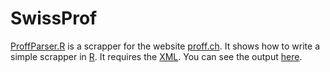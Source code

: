 # SwissProf

[ProffParser.R](https://github.com/zambujo/swissprof/blob/master/ProffParser.R) is a scrapper for the website [proff.ch](http://proff.ch/). It shows how to write a simple scrapper in [R](http://cran.r-project.org/). It requires the [XML](http://cran.r-project.org/web/packages/XML/index.html). You can see the output [here](https://raw.githubusercontent.com/zambujo/swissprof/master/proff.csv).

